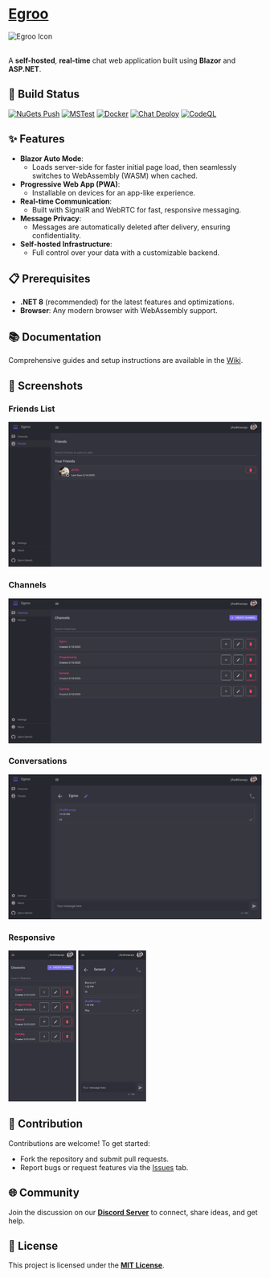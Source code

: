 ﻿# [Egroo](https://www.egroo.org/)

<img src="https://raw.githubusercontent.com/jihadkhawaja/Egroo/refs/heads/main/docs/icon.png" alt="Egroo Icon" width="128"/>
<br /><br />

A **self-hosted**, **real-time** chat web application built using **Blazor** and **ASP.NET**.

## 🚀 Build Status

[![NuGets Push](https://github.com/jihadkhawaja/Egroo/actions/workflows/Nuget.yml/badge.svg)](https://github.com/jihadkhawaja/Egroo/actions/workflows/Nuget.yml)
[![MSTest](https://github.com/jihadkhawaja/Egroo/actions/workflows/MSTest.yml/badge.svg)](https://github.com/jihadkhawaja/Egroo/actions/workflows/MSTest.yml)
[![Docker](https://github.com/jihadkhawaja/Egroo/actions/workflows/Docker.yml/badge.svg)](https://github.com/jihadkhawaja/Egroo/actions/workflows/Docker.yml)
[![Chat Deploy](https://github.com/jihadkhawaja/Egroo/actions/workflows/Deploy-Chat.yml/badge.svg)](https://github.com/jihadkhawaja/Egroo/actions/workflows/Deploy-Chat.yml)
[![CodeQL](https://github.com/jihadkhawaja/Egroo/actions/workflows/github-code-scanning/codeql/badge.svg)](https://github.com/jihadkhawaja/Egroo/actions/workflows/github-code-scanning/codeql)

## ✨ Features

- **Blazor Auto Mode**: 
  - Loads server-side for faster initial page load, then seamlessly switches to WebAssembly (WASM) when cached.
- **Progressive Web App (PWA)**: 
  - Installable on devices for an app-like experience.
- **Real-time Communication**: 
  - Built with SignalR and WebRTC for fast, responsive messaging.
- **Message Privacy**: 
  - Messages are automatically deleted after delivery, ensuring confidentiality.
- **Self-hosted Infrastructure**: 
  - Full control over your data with a customizable backend.

## 📋 Prerequisites

- **.NET 8** (recommended) for the latest features and optimizations.
- **Browser**: Any modern browser with WebAssembly support.

## 📚 Documentation

Comprehensive guides and setup instructions are available in the [Wiki](https://github.com/jihadkhawaja/Egroo/wiki).

## 📸 Screenshots

### Friends List
<img src="https://raw.githubusercontent.com/jihadkhawaja/Egroo/refs/heads/main/docs/egroo_docs_friends.jpg" alt="Friends" style="max-width: 100%; max-height: 300px; height: auto;"/>

### Channels
<img src="https://raw.githubusercontent.com/jihadkhawaja/Egroo/refs/heads/main/docs/egroo_docs_channels.jpg" alt="Channels" style="max-width: 100%; max-height: 300px; height: auto;"/>

### Conversations
<img src="https://raw.githubusercontent.com/jihadkhawaja/Egroo/refs/heads/main/docs/egroo_docs_channel.jpg" alt="Conversations" style="max-width: 100%; max-height: 300px; height: auto;"/>

### Responsive
<img src="https://raw.githubusercontent.com/jihadkhawaja/Egroo/refs/heads/main/docs/egroo_docs_small_screen_channels.jpg" alt="Small Screen Channels" style="max-width: 100%; max-height: 300px; height: auto;"/>
<img src="https://raw.githubusercontent.com/jihadkhawaja/Egroo/refs/heads/main/docs/egroo_docs_small_screen_channel.jpg" alt="Small Screen Channel" style="max-width: 100%; max-height: 300px; height: auto;"/>

## 🤝 Contribution

Contributions are welcome! To get started:

- Fork the repository and submit pull requests.
- Report bugs or request features via the [Issues](https://github.com/jihadkhawaja/Egroo/issues) tab.

## 🌐 Community

Join the discussion on our **[Discord Server](https://discord.gg/9KMAM2RKVC)** to connect, share ideas, and get help.

## 📄 License

This project is licensed under the [**MIT License**](https://github.com/jihadkhawaja/Egroo/blob/main/LICENSE).

